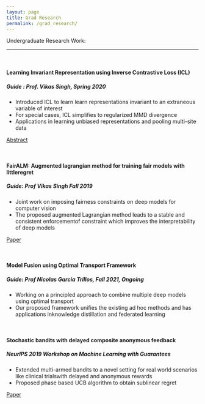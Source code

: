 ```yaml
---
layout: page
title: Grad Research
permalink: /grad_research/
---
```


Undergraduate Research Work:

****
<br>

#### Learning Invariant Representation using Inverse Contrastive Loss (ICL)
##### Guide : Prof. Vikas Singh, *Spring 2020*
* Introduced ICL to learn learn representations invariant to an extraneous variable of interest
* For special cases, ICL simplifies to regularized MMD divergence
* Applications in learning unbiased representations and pooling multi-site data

[Abstract](https://drive.google.com/file/d/1ah66fSrfzaEiTkdC8Vu-tcWy1FJjf_oH/view)

<br>

#### FairALM: Augmented lagrangian method for training fair models with littleregret
##### Guide: Prof Vikas Singh *Fall 2019*
* Joint work on imposing fairness constraints on deep models for computer vision
* The proposed augmented Lagrangian method leads to a stable and consistent enforcementof constraint which improves the interpretability of deep models

[Paper](https://arxiv.org/abs/2004.01355)

<br>

#### Model Fusion using Optimal Transport Framework
##### Guide: Prof Nicolas Garcia Trillos, *Fall 2021, Ongoing*
* Working on a principled approach to combine multiple deep models using optimal transport
* Our proposed framework unifies the existing ad hoc methods and has applications inknowledge distillation and federated learning

<br>

#### Stochastic bandits with delayed composite anonymous feedback
##### NeurIPS 2019 Workshop on Machine Learning with Guarantees
* Extended multi-armed bandits to a novel setting for real world scenarios like clinical trialswith delayed and anonymous rewards 
* Proposed phase based UCB algorithm to obtain sublinear regret

[Paper](https://arxiv.org/abs/1910.01161)
